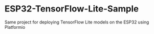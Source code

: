 # ESP32-TensorFlow-Lite-Sample
Same project for deploying TensorFlow Lite models on the ESP32 using Platformio
